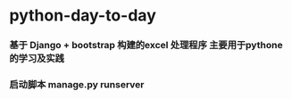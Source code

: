 # python-day-to-day
### 基于 Django + bootstrap 构建的excel 处理程序 主要用于pythone的学习及实践
### 启动脚本 manage.py runserver
